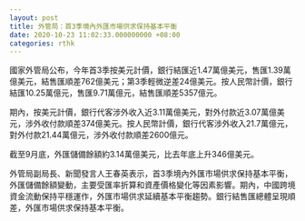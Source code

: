 ```yaml
---
layout: post
title: 外管局：首3季境內外匯市場供求保持基本平衡
date: 2020-10-23 11:02:33.000000000 +08:00
categories: rthk
---
```


國家外管局公布，今年首3季按美元計價，銀行結匯近1.47萬億美元，售匯1.39萬億美元，結售匯順差762億美元；第3季輕微逆差24億美元。按人民幣計價，銀行結匯10.25萬億元，售匯9.71萬億元，結售匯順差5357億元。

期內，按美元計價，銀行代客涉外收入近3.11萬億美元，對外付款近3.07萬億美元，涉外收付款順差374億美元。按人民幣計價，銀行代客涉外收入21.7萬億元，對外付款21.44萬億元，涉外收付款順差2600億元。

截至9月底，外匯儲備餘額約3.14萬億美元，比去年底上升346億美元。

外管局副局長、新聞發言人王春英表示，首3季境內外匯市場供求保持基本平衡，外匯儲備餘額變動，主要受匯率折算和資產價格變化等因素影響。期內，中國跨境資金流動保持平穩運作，外匯市場供求延續基本平衡趨勢。銀行結售匯總體呈現順差，外匯市場供求保持基本平衡。
